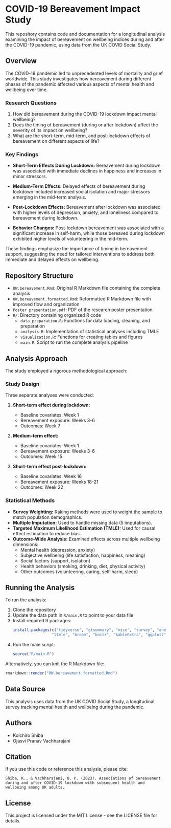 # COVID-19 Bereavement Impact Study

This repository contains code and documentation for a longitudinal analysis examining the impact of bereavement on wellbeing indices during and after the COVID-19 pandemic, using data from the UK COVID Social Study.

## Overview

The COVID-19 pandemic led to unprecedented levels of mortality and grief worldwide. This study investigates how bereavement during different phases of the pandemic affected various aspects of mental health and wellbeing over time.

### Research Questions

1. How did bereavement during the COVID-19 lockdown impact mental wellbeing?
2. Does the timing of bereavement (during or after lockdown) affect the severity of its impact on wellbeing?
3. What are the short-term, mid-term, and post-lockdown effects of bereavement on different aspects of life?

### Key Findings

- **Short-Term Effects During Lockdown:** Bereavement during lockdown was associated with immediate declines in happiness and increases in minor stressors.

- **Medium-Term Effects:** Delayed effects of bereavement during lockdown included increased social isolation and major stressors emerging in the mid-term analysis.

- **Post-Lockdown Effects:** Bereavement after lockdown was associated with higher levels of depression, anxiety, and loneliness compared to bereavement during lockdown.

- **Behavior Changes:** Post-lockdown bereavement was associated with a significant increase in self-harm, while those bereaved during lockdown exhibited higher levels of volunteering in the mid-term.

These findings emphasize the importance of timing in bereavement support, suggesting the need for tailored interventions to address both immediate and delayed effects on wellbeing.

## Repository Structure

- `OW.bereavement.Rmd`: Original R Markdown file containing the complete analysis
- `OW.bereavement.formatted.Rmd`: Reformatted R Markdown file with improved flow and organization
- `Poster presentation.pdf`: PDF of the research poster presentation
- `R/`: Directory containing organized R code
  - `data_preparation.R`: Functions for data loading, cleaning, and preparation
  - `analysis.R`: Implementation of statistical analyses including TMLE
  - `visualization.R`: Functions for creating tables and figures
  - `main.R`: Script to run the complete analysis pipeline

## Analysis Approach

The study employed a rigorous methodological approach:

### Study Design

Three separate analyses were conducted:

1. **Short-term effect during lockdown:**
   - Baseline covariates: Week 1
   - Bereavement exposure: Weeks 3-6
   - Outcomes: Week 7

2. **Medium-term effect:**
   - Baseline covariates: Week 1
   - Bereavement exposure: Weeks 3-6
   - Outcomes: Week 15

3. **Short-term effect post-lockdown:**
   - Baseline covariates: Week 16
   - Bereavement exposure: Weeks 18-21
   - Outcomes: Week 22

### Statistical Methods

- **Survey Weighting:** Raking methods were used to weight the sample to match population demographics.
- **Multiple Imputation:** Used to handle missing data (5 imputations).
- **Targeted Maximum Likelihood Estimation (TMLE):** Used for causal effect estimation to reduce bias.
- **Outcome-Wide Analysis:** Examined effects across multiple wellbeing dimensions:
  - Mental health (depression, anxiety)
  - Subjective wellbeing (life satisfaction, happiness, meaning)
  - Social factors (support, isolation)
  - Health behaviors (smoking, drinking, diet, physical activity)
  - Other outcomes (volunteering, caring, self-harm, sleep)

## Running the Analysis

To run the analysis:

1. Clone the repository
2. Update the data path in `R/main.R` to point to your data file
3. Install required R packages:
   ```R
   install.packages(c("tidyverse", "gtsummary", "mice", "survey", "anesrake", 
                    "ltmle", "broom", "knitr", "kableExtra", "ggplot2", "ggsci"))
   ```
4. Run the main script:
   ```R
   source("R/main.R")
   ```

Alternatively, you can knit the R Markdown file:
```R
rmarkdown::render("OW.bereavement.formatted.Rmd")
```

## Data Source

This analysis uses data from the UK COVID Social Study, a longitudinal survey tracking mental health and wellbeing during the pandemic.

## Authors

- Koichiro Shiba
- Ojasvi Pranav Vachharajani

## Citation

If you use this code or reference this analysis, please cite:

```
Shiba, K., & Vachharajani, O. P. (2023). Associations of bereavement during and after COVID-19 lockdown with subsequent health and wellbeing among UK adults.
```

## License

This project is licensed under the MIT License - see the LICENSE file for details.